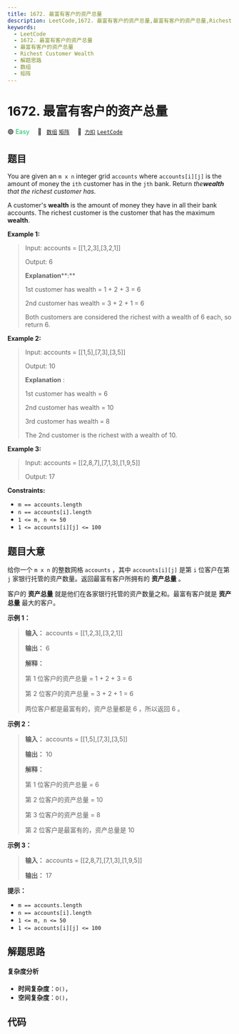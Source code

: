 ```yaml
---
title: 1672. 最富有客户的资产总量
description: LeetCode,1672. 最富有客户的资产总量,最富有客户的资产总量,Richest Customer Wealth,解题思路,数组,矩阵
keywords:
  - LeetCode
  - 1672. 最富有客户的资产总量
  - 最富有客户的资产总量
  - Richest Customer Wealth
  - 解题思路
  - 数组
  - 矩阵
---
```


# 1672. 最富有客户的资产总量

🟢 <font color=#15bd66>Easy</font>&emsp; 🔖&ensp; [`数组`](/tag/array.md) [`矩阵`](/tag/matrix.md)&emsp; 🔗&ensp;[`力扣`](https://leetcode.cn/problems/richest-customer-wealth) [`LeetCode`](https://leetcode.com/problems/richest-customer-wealth)

## 题目

You are given an `m x n` integer grid `accounts` where `accounts[i][j]` is the
amount of money the `i​​​​​​​​​​​th​​​​` customer has in the
`j​​​​​​​​​​​th`​​​​ bank. Return _the**wealth** that the richest customer
has._

A customer's **wealth** is the amount of money they have in all their bank
accounts. The richest customer is the customer that has the maximum
**wealth**.



**Example 1:**

> Input: accounts = [[1,2,3],[3,2,1]]
> 
> Output: 6
> 
> **Explanation****:**
> 
> 1st customer has wealth = 1 + 2 + 3 = 6
> 
> 2nd customer has wealth = 3 + 2 + 1 = 6
> 
> Both customers are considered the richest with a wealth of 6 each, so return 6.

**Example 2:**

> Input: accounts = [[1,5],[7,3],[3,5]]
> 
> Output: 10
> 
> **Explanation** : 
> 
> 1st customer has wealth = 6
> 
> 2nd customer has wealth = 10 
> 
> 3rd customer has wealth = 8
> 
> The 2nd customer is the richest with a wealth of 10.

**Example 3:**

> Input: accounts = [[2,8,7],[7,1,3],[1,9,5]]
> 
> Output: 17

**Constraints:**

  * `m == accounts.length`
  * `n == accounts[i].length`
  * `1 <= m, n <= 50`
  * `1 <= accounts[i][j] <= 100`


## 题目大意

给你一个 `m x n` 的整数网格 `accounts` ，其中 `accounts[i][j]` 是第 `i​​​​​​​​​​​​` 位客户在第
`j` 家银行托管的资产数量。返回最富有客户所拥有的 **资产总量** 。

客户的 **资产总量** 就是他们在各家银行托管的资产数量之和。最富有客户就是 **资产总量** 最大的客户。

**示例 1：**

> 
> 
> 
> 
> 
> **输入：** accounts = [[1,2,3],[3,2,1]]
> 
> **输出：** 6
> 
> **解释：**
> 
> 第 1 位客户的资产总量 = 1 + 2 + 3 = 6
> 
> 第 2 位客户的资产总量 = 3 + 2 + 1 = 6
> 
> 两位客户都是最富有的，资产总量都是 6 ，所以返回 6 。
> 
> 

**示例 2：**

> 
> 
> 
> 
> 
> **输入：** accounts = [[1,5],[7,3],[3,5]]
> 
> **输出：** 10
> 
> **解释：**
> 
> 第 1 位客户的资产总量 = 6
> 
> 第 2 位客户的资产总量 = 10 
> 
> 第 3 位客户的资产总量 = 8
> 
> 第 2 位客户是最富有的，资产总量是 10

**示例 3：**

> 
> 
> 
> 
> 
> **输入：** accounts = [[2,8,7],[7,1,3],[1,9,5]]
> 
> **输出：** 17
> 
> 

**提示：**

  * `m == accounts.length`
  * `n == accounts[i].length`
  * `1 <= m, n <= 50`
  * `1 <= accounts[i][j] <= 100`


## 解题思路

#### 复杂度分析

- **时间复杂度**：`O()`，
- **空间复杂度**：`O()`，

## 代码

```javascript

```